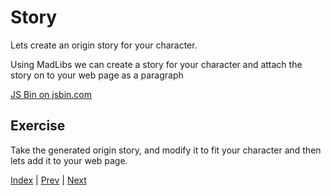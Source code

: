 # Story

Lets create an origin story for your character.

Using MadLibs we can create a story for your character and attach the story on to your web page as a paragraph

<a class="jsbin-embed" href="http://jsbin.com/gademu/6/embed?output">JS Bin on jsbin.com</a>

## Exercise

Take the generated origin story, and modify it to fit your character and then lets add it to your web page.



[Index](.) | [Prev](name) | [Next](powers)
